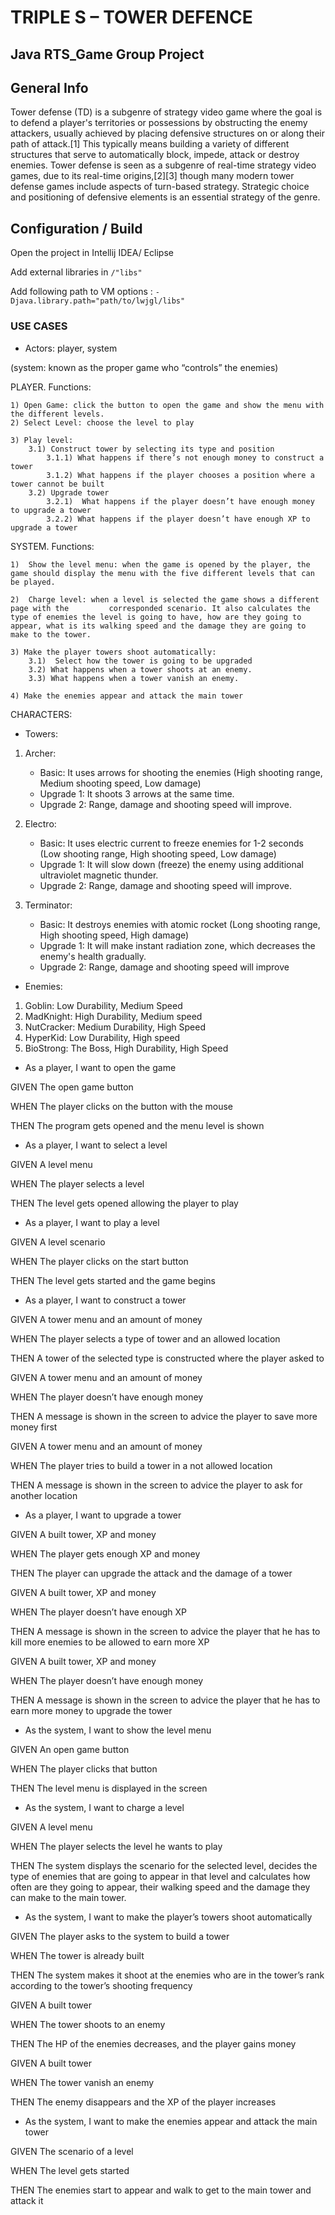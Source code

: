 # TRIPLE S – TOWER DEFENCE
## Java RTS_Game Group Project


## General Info

Tower defense (TD) is a subgenre of strategy video game where the goal is to defend a player's territories or possessions by obstructing the enemy attackers, usually achieved by placing defensive structures on or along their path of attack.[1] This typically means building a variety of different structures that serve to automatically block, impede, attack or destroy enemies. Tower defense is seen as a subgenre of real-time strategy video games, due to its real-time origins,[2][3] though many modern tower defense games include aspects of turn-based strategy. Strategic choice and positioning of defensive elements is an essential strategy of the genre.

## Configuration / Build

Open the project in Intellij IDEA/ Eclipse

Add external libraries in ```/"libs"```

Add following path to VM options : ```-Djava.library.path="path/to/lwjgl/libs"```





### USE CASES

- Actors: player, system

(system: known as the proper game who “controls” the enemies)

PLAYER. Functions:

	1) Open Game: click the button to open the game and show the menu with the different levels.
	2) Select Level: choose the level to play
	
	3) Play level:
		3.1) Construct tower by selecting its type and position
			3.1.1) What happens if there’s not enough money to construct a tower
			3.1.2) What happens if the player chooses a position where a tower cannot be built
		3.2) Upgrade tower
			3.2.1)  What happens if the player doesn’t have enough money to upgrade a tower
			3.2.2) What happens if the player doesn’t have enough XP to upgrade a tower

SYSTEM. Functions:
	
	1)  Show the level menu: when the game is opened by the player, the game should display the menu with the five different levels that can be played.

	2)  Charge level: when a level is selected the game shows a different page with the 		corresponded scenario. It also calculates the type of enemies the level is going to have, how are they going to appear, what is its walking speed and the damage they are going to make to the tower.

	3) Make the player towers shoot automatically:
		3.1)  Select how the tower is going to be upgraded
		3.2) What happens when a tower shoots at an enemy.
		3.3) What happens when a tower vanish an enemy.
 	
	4) Make the enemies appear and attack the main tower

CHARACTERS:

- Towers: 
 1) Archer: 
    - Basic: It uses arrows for shooting the enemies (High shooting range, Medium shooting speed, Low damage)
    - Upgrade 1: It shoots 3 arrows at the same time.
    - Upgrade 2: Range, damage and shooting speed will improve.

 2) Electro:
    - Basic: It uses electric current to freeze enemies for 1-2 seconds (Low shooting range, High shooting speed, Low damage)
    - Upgrade 1: It will slow down (freeze) the enemy using additional ultraviolet magnetic thunder.
    - Upgrade 2: Range, damage and shooting speed will improve.

 3) Terminator: 
    - Basic: It destroys enemies with atomic rocket (Long shooting range, High shooting speed, High damage)
    - Upgrade 1: It will make instant radiation zone, which decreases the enemy's health gradually.
    - Upgrade 2: Range, damage and shooting speed will improve

- Enemies:
 1) Goblin: Low Durability, Medium Speed
 2) MadKnight: High Durability, Medium speed
 3) NutCracker: Medium Durability, High Speed
 4) HyperKid: Low Durability, High speed
 5) BioStrong: The Boss, High Durability, High Speed



- As a player, I want to open the game

GIVEN	The open game button

WHEN	The player clicks on the button with the mouse

THEN	The program gets opened and the menu level is shown


- As a player, I want to select a level

GIVEN	A level menu

WHEN	The player selects a level

THEN	The level gets opened allowing the player to play

 
- As a player, I want to play a level

GIVEN	A level scenario

WHEN	The player clicks on the start button

THEN	The level gets started and the game begins


- As a player, I want to construct a tower

GIVEN	A tower menu and an amount of money

WHEN	The player selects a type of tower and an allowed location

THEN	A tower of the selected type is constructed where the player asked to



GIVEN	A tower menu and an amount of money

WHEN	The player doesn’t have enough money

THEN	A message is shown in the screen to advice the player to save more money first


GIVEN	A tower menu and an amount of money

WHEN	The player tries to build a tower in a not allowed location

THEN	A message is shown in the screen to advice the player to ask for another location


- As a player, I want to upgrade a tower

GIVEN	A built tower, XP and money

WHEN	The player gets enough XP and money

THEN	The player can upgrade the attack and the damage of a tower


GIVEN	A built tower, XP and money

WHEN	The player doesn’t have enough XP

THEN	A message is shown in the screen to advice the player that he has to kill more enemies to be allowed to earn more XP


GIVEN	A built tower, XP and money

WHEN	The player doesn’t have enough money

THEN	A message is shown in the screen to advice the player that he has to earn more money to upgrade the tower


- As the system, I want to show the level menu

GIVEN	An open game button

WHEN	The player clicks that button

THEN	The level menu is displayed in the screen


- As the system, I want to charge a level

GIVEN	A level menu

WHEN	The player selects the level he wants to play

THEN	The system displays the scenario for the selected level, decides the type of enemies that are going to appear in that level and calculates how often are they going to appear, their walking speed and the damage they can make to the main tower.


- As the system, I want to make the player’s towers shoot automatically

GIVEN	The player asks to the system to build a tower

WHEN	The tower is already built

THEN	The system makes it shoot at the enemies who are in the tower’s rank according to the tower’s shooting frequency


GIVEN	A built tower

WHEN	The tower shoots to an enemy

THEN	The HP of the enemies decreases, and the player gains money


GIVEN	A built tower

WHEN	The tower vanish an enemy

THEN	The enemy disappears and the XP of the player increases


- As the system, I want to make the enemies appear and attack the main tower

GIVEN	The scenario of a level

WHEN	The level gets started

THEN	The enemies start to appear and walk to get to the main tower and attack it

